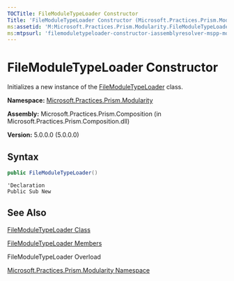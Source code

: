 ```yaml
---
TOCTitle: FileModuleTypeLoader Constructor
Title: 'FileModuleTypeLoader Constructor (Microsoft.Practices.Prism.Modularity)'
ms:assetid: 'M:Microsoft.Practices.Prism.Modularity.FileModuleTypeLoader.\#ctor'
ms:mtpsurl: 'filemoduletypeloader-constructor-iassemblyresolver-mspp-modularity.md'
---
```



# FileModuleTypeLoader Constructor

Initializes a new instance of the [FileModuleTypeLoader](/patterns-practices/reference/filemoduletypeloader-class-mspp-modularity) class.

**Namespace:** [Microsoft.Practices.Prism.Modularity](/patterns-practices/reference/mspp-modularity-namespace)

**Assembly:** Microsoft.Practices.Prism.Composition (in Microsoft.Practices.Prism.Composition.dll)

**Version:** 5.0.0.0 (5.0.0.0)

## Syntax

```C#
public FileModuleTypeLoader()
```

```VB
'Declaration
Public Sub New
```


## See Also

[FileModuleTypeLoader Class](/patterns-practices/reference/filemoduletypeloader-class-mspp-modularity)

[FileModuleTypeLoader Members](/patterns-practices/reference/filemoduletypeloader-members-mspp-modularity)

FileModuleTypeLoader Overload

[Microsoft.Practices.Prism.Modularity Namespace](/patterns-practices/reference/mspp-modularity-namespace)

